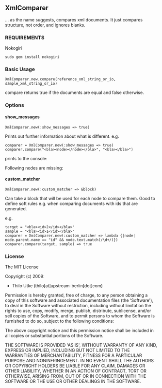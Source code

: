 ## XmlComparer

... as the name suggests, compares xml documents. It just compares structure, not order, and ignores blanks.

### REQUIREMENTS

Nokogiri

    sudo gem install nokogiri
 
### Basic Usage

    XmlComparer.new.compare(reference_xml_string_or_io, sample_xml_string_or_io)

compare returns true if the documents are equal and false otherwise.

### Options

#### show_messages

    XmlComparer.new(:show_messages => true)

Prints out further information about what is different. e.g.

    comparer = XmlComparer.new(:show_messages => true)
    comparer.compare("<bla><node></node></bla>", "<bla></bla>")

prints to the console:

Following nodes are missing:
<node/>

#### custom_matcher

    XmlComparer.new(:custom_matcher => &block)

Can take a block that will be used for each node to compare them. Good to define soft rules e.g. when comparing documents with ids that are generated.

e.g.

    target = "<bla><id>2</id></bla>"
    sample = "<bla><id>1</id></bla>"
    comparer = XmlComparer.new(:custom_matcher => lambda {|node|
    node.parent.name == "id" && node.text.match(/\d+/)})
    comparer.compare(target, sample) => true

### License

The MIT License

Copyright (c) 2009:

* Thilo Utke (thilo[at]upstream-berlin[dot]com)

Permission is hereby granted, free of charge, to any person obtaining
a copy of this software and associated documentation files (the
'Software'), to deal in the Software without restriction, including
without limitation the rights to use, copy, modify, merge, publish,
distribute, sublicense, and/or sell copies of the Software, and to
permit persons to whom the Software is furnished to do so, subject to
the following conditions:

The above copyright notice and this permission notice shall be
included in all copies or substantial portions of the Software.

THE SOFTWARE IS PROVIDED 'AS IS', WITHOUT WARRANTY OF ANY KIND,
EXPRESS OR IMPLIED, INCLUDING BUT NOT LIMITED TO THE WARRANTIES OF
MERCHANTABILITY, FITNESS FOR A PARTICULAR PURPOSE AND NONINFRINGEMENT.
IN NO EVENT SHALL THE AUTHORS OR COPYRIGHT HOLDERS BE LIABLE FOR ANY
CLAIM, DAMAGES OR OTHER LIABILITY, WHETHER IN AN ACTION OF CONTRACT,
TORT OR OTHERWISE, ARISING FROM, OUT OF OR IN CONNECTION WITH THE
SOFTWARE OR THE USE OR OTHER DEALINGS IN THE SOFTWARE.